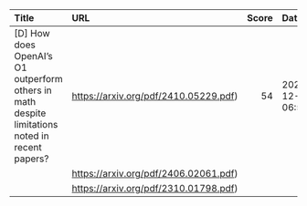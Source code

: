 | Title                                                                                          | URL                                   |   Score | Date                |
|:-----------------------------------------------------------------------------------------------|:--------------------------------------|--------:|:--------------------|
| [D] How does OpenAI’s O1 outperform others in math despite limitations noted in recent papers? | https://arxiv.org/pdf/2410.05229.pdf) |      54 | 2024-12-06 06:53:09 |
|                                                                                                | https://arxiv.org/pdf/2406.02061.pdf) |         |                     |
|                                                                                                | https://arxiv.org/pdf/2310.01798.pdf) |         |                     |